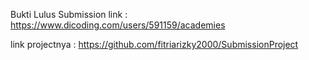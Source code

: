 Bukti Lulus Submission
link : https://www.dicoding.com/users/591159/academies


link projectnya : https://github.com/fitriarizky2000/SubmissionProject
